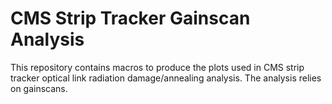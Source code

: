 # CMS Strip Tracker Gainscan Analysis
This repository contains macros to produce the plots used in CMS strip tracker optical link radiation damage/annealing analysis. The analysis relies on gainscans.
